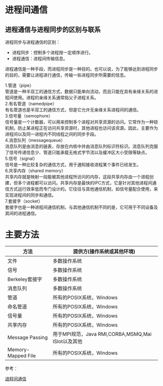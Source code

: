 # 进程间通信

## 进程通信与进程同步的区别与联系

进程同步与进程通信的区别：
- 进程同步：控制多个进程按一定顺序进行。
- 进程通信：进程间传输信息。

进程通信是一种手段，而进程同步是一种目的。也可以说，为了能够达到进程同步的目的，需要让进程进行通信，传输一些进程同步所需要的信息。

1.管道（pipe）<br/>
管道是一种半双工的通信方式，数据只能单向流动，而且只能在具有亲缘关系的进程间使用。进程的亲缘关系通常指父子进程关系。<br/>
2.有名管道（namedpipe）<br/>
有名管道也是半双工的通信方式，但是它允许无亲缘关系进程间的通信。<br/>
3.信号量（semophore）<br/>
信号量是一个计数器，可以用来控制多个进程对共享资源的访问。它常作为一种锁机制，防止某进程正在访问共享资源时，其他进程也访问该资源。因此，主要作为进程间以及同一进程内不同线程之间的同步手段。<br/>
4.消息队列（messagequeue）<br/>
消息队列是由消息的链表，存放在内核中并由消息队列标识符标识。消息队列克服了信号传递信息少、管道只能承载无格式字节流以及缓冲区大小受限等缺点。<br/>
5.信号（signal）<br/>
信号是一种比较复杂的通信方式，用于通知接收进程某个事件已经发生。<br/>
6.共享内存（shared memory）<br/>
共享内存就是映射一段能被其他进程所访问的内存，这段共享内存由一个进程创建，但多个进程都可以访问。共享内存是最快的IPC方式，它是针对其他进程间通信方式运行效率低而专门设计的。它往往与其他通信机制，如信号量配合使用，来实现进程间的同步和通信。<br/>
7.套接字（socket）<br/>
套接字也是一种进程间通信机制，与其他通信机制不同的是，它可用于不同设备及其间的进程通信。

# 主要方法

|方法|提供方(操作系统或其他环境)|
|--|--|
|文件|多数操作系统|
|信号|多数操作系统|
|Berkeley套接字|多数操作系统|
|消息队列|多数操作系统|
|管道|所有的POSIX系统，Windows|
|命名管道|所有的POSIX系统，Windows|
|信号量|所有的POSIX系统，Windows|
|共享内存|所有的POSIX系统，Windows|
|Message Passing|用于MPI规范，Java RMI,CORBA,MSMQ,Mai ISlot以及其他|
|Memory-Mapped File|所有的POSIX系统，Windows|

参考：

[进程间通信](https://baike.baidu.com/item/ipc/19486140)
